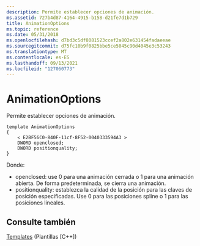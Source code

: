 ```yaml
---
description: Permite establecer opciones de animación.
ms.assetid: 727b4d87-4164-4915-b158-d21fe7d1b729
title: AnimationOptions
ms.topic: reference
ms.date: 05/31/2018
ms.openlocfilehash: d7bd3c5df8081523ccef2a802e631454fadaeeae
ms.sourcegitcommit: d75fc10b9f0825bbe5ce5045c90d4045e3c53243
ms.translationtype: MT
ms.contentlocale: es-ES
ms.lasthandoff: 09/13/2021
ms.locfileid: "127060773"
---
```

# <a name="animationoptions"></a>AnimationOptions

Permite establecer opciones de animación.

``` syntax
template AnimationOptions
{
    < E2BF56C0-840F-11cf-8F52-0040333594A3 >
    DWORD openclosed;
    DWORD positionquality;
} 
```

Donde:

-   openclosed: use 0 para una animación cerrada o 1 para una animación abierta. De forma predeterminada, se cierra una animación.
-   positionquality: establezca la calidad de la posición para las claves de posición especificadas. Use 0 para las posiciones spline o 1 para las posiciones lineales.

## <a name="see-also"></a>Consulte también

<dl> <dt>

[Templates](dx9-graphics-reference-x-file-format-templates.md) (Plantillas [C++])
</dt> </dl>

 

 




